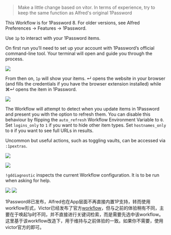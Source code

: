> Make a little change based on vitor. In terms of experience, try to keep the same function as Alfred's original 1Password


This Workflow is for 1Password 8. For older versions, see Alfred Preferences → Features → 1Password.

Use `1p` to interact with your 1Password items.

On first run you’ll need to set up your account with 1Password’s official command-line tool. Your terminal will open and guide you through the process.

![](https://user-images.githubusercontent.com/1699443/164914491-1c1b4da5-a0b1-4cdf-9881-a62a8e5a7162.png)

From then on, `1p` will show your items. ↵ opens the website in your browser (and fills the credentials if you have the browser extension installed) while ⌘↵ opens the item in 1Password.

![](https://user-images.githubusercontent.com/1699443/167198194-cb5bf2b7-52ee-4b39-bf0a-a921eb63c26d.png)

The Workflow will attempt to detect when you update items in 1Password and present you with the option to refresh them. You can disable this behaviour by flipping the `auto_refresh` Workflow Environment Variable to `0`. Set `logins_only` to `1` if you want to hide other item types. Set `hostnames_only` to `0` if you want to see full URLs in results.

Uncommon but useful actions, such as toggling vaults, can be accessed via `:1pextras`.

![](https://user-images.githubusercontent.com/1699443/165388195-40975de6-6fe4-4607-96d9-ce96d835ac73.png)

![](https://user-images.githubusercontent.com/1699443/166268572-bc504873-5ff0-43a1-b76c-90bf380d8633.png)

`!gddiagnostic` inspects the current Workflow configuration. It is to be run when asking for help.


![](https://img.shields.io/badge/version-v2022.12.x-green?style=for-the-badge)
[![](https://img.shields.io/badge/download-click-blue?style=for-the-badge)](https://github.com/alanhg/alfred-workflows/raw/master/1password/1Password%20X.alfredworkflow)



<!-- more -->


1Password8已发布，Alfred也在App层面不再直接内置1P支持，转而使用workflow形式，Victor已经发布了官方[workflow](https://www.alfredapp.com/help/features/1password/)，但与之前的体验稍有不同，主要在于唤起1p时不同，并不直接进行关键词检索，而是需要先选中该workflow。这里基于该workflow改造下，用于维持与之前体验的一致。如果你不需要，使用victor官方的即可。
